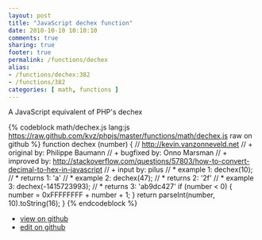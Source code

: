 ```yaml
---
layout: post
title: "JavaScript dechex function"
date: 2010-10-10 10:10:10
comments: true
sharing: true
footer: true
permalink: /functions/dechex
alias:
- /functions/dechex:382
- /functions/382
categories: [ math, functions ]
---
```

A JavaScript equivalent of PHP's dechex
<!-- more -->
{% codeblock math/dechex.js lang:js https://raw.github.com/kvz/phpjs/master/functions/math/dechex.js raw on github %}
function dechex (number) {
    // http://kevin.vanzonneveld.net
    // +   original by: Philippe Baumann
    // +   bugfixed by: Onno Marsman
    // +   improved by: http://stackoverflow.com/questions/57803/how-to-convert-decimal-to-hex-in-javascript
    // +   input by: pilus
    // *     example 1: dechex(10);
    // *     returns 1: 'a'
    // *     example 2: dechex(47);
    // *     returns 2: '2f'
    // *     example 3: dechex(-1415723993);
    // *     returns 3: 'ab9dc427'
    if (number < 0) {
        number = 0xFFFFFFFF + number + 1;
    }
    return parseInt(number, 10).toString(16);
}
{% endcodeblock %}
<ul>
 <li><a href="https://github.com/kvz/phpjs/blob/master/functions/math/dechex.js">view on github</a></li>
 <li><a href="https://github.com/kvz/phpjs/edit/master/functions/math/dechex.js">edit on github</a></li>
</ul>
